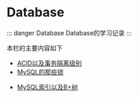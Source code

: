 # Database

::: danger Database
Database的学习记录
:::

本栏的主要内容如下

* [ACID以及事务隔离级别](00-Isolation.html)
* [MySQL的那些锁](01-MySQL-Lock.html)
<!-- * [Database中的范式理论](02-DB-NF.html) -->
* [MySQL索引以及B+树](03-MySQL-Index-B+.html)